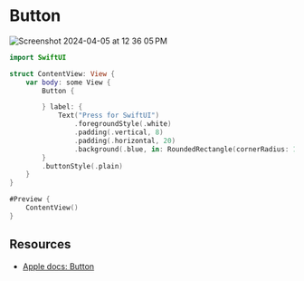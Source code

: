 # Button 

![Screenshot 2024-04-05 at 12 36 05 PM](https://github.com/alexpaul/SwiftUI/assets/1819208/a4592d25-1189-4bf3-8579-f037d0e51a58)

```swift
import SwiftUI

struct ContentView: View {
    var body: some View {
        Button {

        } label: {
            Text("Press for SwiftUI")
                .foregroundStyle(.white)
                .padding(.vertical, 8)
                .padding(.horizontal, 20)
                .background(.blue, in: RoundedRectangle(cornerRadius: 16))
        }
        .buttonStyle(.plain)
    }
}

#Preview {
    ContentView()
}
```

## Resources

* [Apple docs: Button](https://developer.apple.com/documentation/swiftui/button)
